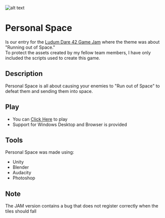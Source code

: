 ![alt text][gameplay]

# Personal Space
Is our entry for the [Ludum Dare 42 Game Jam](https://ldjam.com/events/ludum-dare/42/personal-space-3) where the theme was about "Running out of Space."\
To protect the assets created by my fellow team members, I have only included the scripts used to create this game.

## Description
Personal Space is all about causing your enemies to "Run out of Space" to defeat them and sending them into space.

## Play
- You can [Click Here](https://prodigalson.itch.io/personal-space) to play 
- Support for Windows Desktop and Browser is provided

## Tools
Personal Space was made using:
- Unity
- Blender
- Audacity
- Photoshop

## Note
The JAM version contains a bug that does not register correctly when the tiles should fall

[gameplay]: https://img.itch.zone/aW1hZ2UvMjg4Nzc0LzE0MzkxOTQuZ2lm/250x600/5z50CJ.gif "Personal Space Gameplay"
